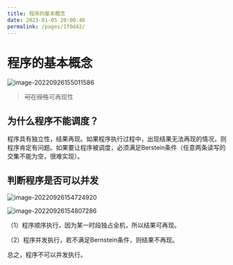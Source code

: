 ```yaml
---
title: 程序的基本概念
date: 2023-01-05 20:00:46
permalink: /pages/1f0d42/
---
```

# 程序的基本概念

![image-20220926155011586](https://static.pil0txia.com/picgo/image-20220926155011586.png)

> ~~可在现性~~可再现性

## 为什么程序不能调度？

程序具有独立性，结果再现。如果程序执行过程中，出现结果无法再现的情况，则程序肯定有问题。如果要让程序被调度，必须满足Berstein条件（任意两条读写的交集不能为空，很难实现）。

## 判断程序是否可以并发

![image-20220926154724920](https://static.pil0txia.com/picgo/image-20220926154724920.png)

![image-20220926154807286](https://static.pil0txia.com/picgo/image-20220926154807286.png)

（1）程序顺序执行，因为某一时段独占全机，所以结果可再现。

（2）程序并发执行，若不满足Bernstein条件，则结果不再现。

总之，程序不可以并发执行。

